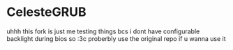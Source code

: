 # CelesteGRUB

uhhh this fork is just me testing things bcs i dont have configurable backlight during bios so :3c proberbly use the original repo if u wanna use it
